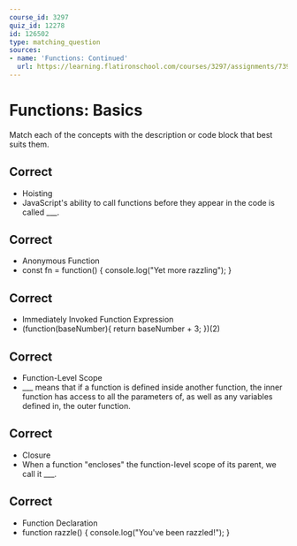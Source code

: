 ```yaml
---
course_id: 3297
quiz_id: 12278
id: 126502
type: matching_question
sources:
- name: 'Functions: Continued'
  url: https://learning.flatironschool.com/courses/3297/assignments/73913?module_item_id=143565
---
```


# Functions: Basics

Match each of the concepts with the description or code block that best suits
them.

## Correct

- Hoisting
- JavaScript's ability to call functions before they appear in the code is called \_\_\_.

## Correct

- Anonymous Function
- const fn = function() {   console.log("Yet more razzling"); }

## Correct

- Immediately Invoked Function Expression
- (function(baseNumber){ return baseNumber + 3; })(2)

## Correct

- Function-Level Scope
- \_\_\_ means that if a function is defined inside another function, the inner function has access to all the parameters of, as well as any variables defined in, the outer function.

## Correct

- Closure
- When a function "encloses" the function-level scope of its parent, we call it \_\_\_.

## Correct

- Function Declaration
- function razzle() {   console.log("You've been razzled!"); }
